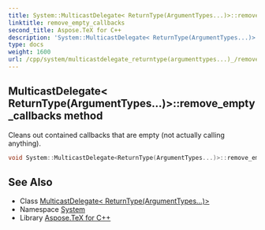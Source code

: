```yaml
---
title: System::MulticastDelegate< ReturnType(ArgumentTypes...)>::remove_empty_callbacks method
linktitle: remove_empty_callbacks
second_title: Aspose.TeX for C++
description: 'System::MulticastDelegate< ReturnType(ArgumentTypes...)>::remove_empty_callbacks method. Cleans out contained callbacks that are empty (not actually calling anything) in C++.'
type: docs
weight: 1600
url: /cpp/system/multicastdelegate_returntype(argumenttypes...)_/remove_empty_callbacks/
---
```

## MulticastDelegate< ReturnType(ArgumentTypes...)>::remove_empty_callbacks method


Cleans out contained callbacks that are empty (not actually calling anything).

```cpp
void System::MulticastDelegate<ReturnType(ArgumentTypes...)>::remove_empty_callbacks() const
```

## See Also

* Class [MulticastDelegate< ReturnType(ArgumentTypes...)>](../)
* Namespace [System](../../)
* Library [Aspose.TeX for C++](../../../)
